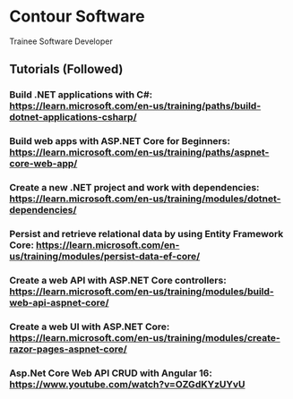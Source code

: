 # Contour Software
Trainee Software Developer
<br>
## Tutorials (Followed)

### Build .NET applications with C#: https://learn.microsoft.com/en-us/training/paths/build-dotnet-applications-csharp/
### Build web apps with ASP.NET Core for Beginners: https://learn.microsoft.com/en-us/training/paths/aspnet-core-web-app/


### Create a new .NET project and work with dependencies: https://learn.microsoft.com/en-us/training/modules/dotnet-dependencies/
### Persist and retrieve relational data by using Entity Framework Core: https://learn.microsoft.com/en-us/training/modules/persist-data-ef-core/
### Create a web API with ASP.NET Core controllers: https://learn.microsoft.com/en-us/training/modules/build-web-api-aspnet-core/
### Create a web UI with ASP.NET Core: https://learn.microsoft.com/en-us/training/modules/create-razor-pages-aspnet-core/


### Asp.Net Core Web API CRUD with Angular 16: https://www.youtube.com/watch?v=OZGdKYzUYvU

